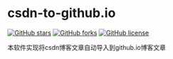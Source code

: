 # csdn-to-github.io
[![GitHub stars](https://img.shields.io/github/stars/mingmingge/csdn-to-github.io.svg)](https://github.com/mingmingge/csdn-to-github.io/stargazers) 
[![GitHub forks](https://img.shields.io/github/forks/mingmingge/csdn-to-github.io.svg)](https://github.com/Mingmingge/csdn-to-github.io/network/members) 
[![GitHub license](https://img.shields.io/github/license/mingmingge/csdn-to-github.io.svg)](https://github.com/mingmignge/csdn-to-github.io/blob/master/LICENSE)

本软件实现将csdn博客文章自动导入到github.io博客文章

